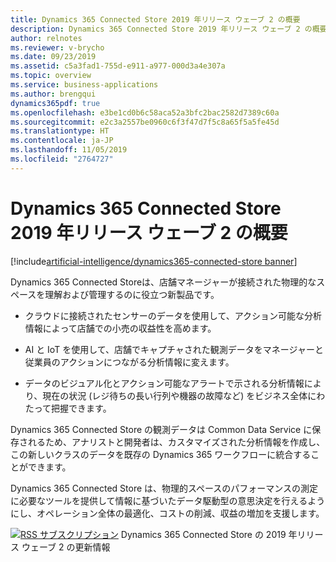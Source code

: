 ```yaml
---
title: Dynamics 365 Connected Store 2019 年リリース ウェーブ 2 の概要
description: Dynamics 365 Connected Store 2019 年リリース ウェーブ 2 の概要
author: relnotes
ms.reviewer: v-brycho
ms.date: 09/23/2019
ms.assetid: c5a3fad1-755d-e911-a977-000d3a4e307a
ms.topic: overview
ms.service: business-applications
ms.author: brengqui
dynamics365pdf: true
ms.openlocfilehash: e3be1cd0b6c58aca52a3bfc2bac2582d7389c60a
ms.sourcegitcommit: e2c3a2557be0960c6f3f47d7f5c8a65f5a5fe45d
ms.translationtype: HT
ms.contentlocale: ja-JP
ms.lasthandoff: 11/05/2019
ms.locfileid: "2764727"
---
```

# <a name="overview-of-dynamics-365-connected-store-2019-release-wave-2"></a>Dynamics 365 Connected Store 2019 年リリース ウェーブ 2 の概要
[!include[artificial-intelligence/dynamics365-connected-store banner](../includes/artificial-intelligence/dynamics365-connected-store.md)]

<!--overview start-->
Dynamics 365 Connected Storeは、店舗マネージャーが接続された物理的なスペースを理解および管理するのに役立つ新製品です。 

- クラウドに接続されたセンサーのデータを使用して、アクション可能な分析情報によって店舗での小売の収益性を高めます。 

- AI と IoT を使用して、店舗でキャプチャされた観測データをマネージャーと従業員のアクションにつながる分析情報に変えます。 

- データのビジュアル化とアクション可能なアラートで示される分析情報により、現在の状況 (レジ待ちの長い行列や機器の故障など) をビジネス全体にわたって把握できます。

Dynamics 365 Connected Store の観測データは Common Data Service に保存されるため、アナリストと開発者は、カスタマイズされた分析情報を作成し、この新しいクラスのデータを既存の Dynamics 365 ワークフローに統合することができます。  

Dynamics 365 Connected Store は、物理的スペースのパフォーマンスの測定に必要なツールを提供して情報に基づいたデータ駆動型の意思決定を行えるようにし、オペレーション全体の最適化、コストの削減、収益の増加を支援します。

[![RSS サブスクリプション](/dynamics365-release-plan/media/feed-icon.png "RSS サブスクリプション")](https://docs.microsoft.com/api/search/rss?locale=en-us&$filter=scopes%2Fany(t%3A%20t%20eq%20%27\dynamics365-connected-store-192%27)) Dynamics 365 Connected Store の 2019 年リリース ウェーブ 2 の更新情報
<!--overview end-->